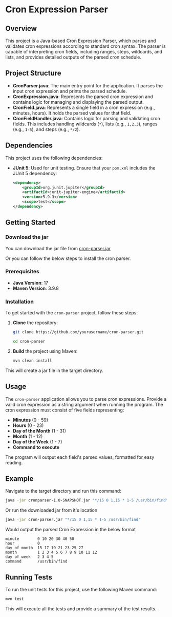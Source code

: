 # Cron Expression Parser

## Overview

This project is a Java-based Cron Expression Parser, which parses and validates cron expressions according to standard cron syntax. The parser is capable of interpreting cron fields, including ranges, steps, wildcards, and lists, and provides detailed outputs of the parsed cron schedule.

## Project Structure

- **CronParser.java**: The main entry point for the application. It parses the input cron expression and prints the parsed schedule.
- **CronExpression.java**: Represents the parsed cron expression and contains logic for managing and displaying the parsed output.
- **CronField.java**: Represents a single field in a cron expression (e.g., minutes, hours). It holds the parsed values for that field.
- **CronFieldHandler.java**: Contains logic for parsing and validating cron fields. This includes handling wildcards (`*`), lists (e.g., `1,2,3`), ranges (e.g., `1-5`), and steps (e.g., `*/2`).

## Dependencies

This project uses the following dependencies:

- **JUnit 5**: Used for unit testing. Ensure that your `pom.xml` includes the JUnit 5 dependency:

  ```xml
  <dependency>
      <groupId>org.junit.jupiter</groupId>
      <artifactId>junit-jupiter-engine</artifactId>
      <version>5.9.3</version>
      <scope>test</scope>
  </dependency>

## Getting Started

### Download the jar
You can download the jar file from [cron-parser.jar](https://github.com/Umabharathi-G/deliveroo/releases)

Or you can follow the below steps to install the cron parser.

### Prerequisites

- **Java Version**: 17
- **Maven Version**: 3.9.8

### Installation

To get started with the `cron-parser` project, follow these steps:

1. **Clone** the repository:

    ```bash
    git clone https://github.com/yourusername/cron-parser.git
    ```
    ```bash
    cd cron-parser
    ```

2. **Build** the project using Maven:

    ```bash
    mvn clean install
    ```
This will create a jar file in the target directory.


## Usage

The `cron-parser` application allows you to parse cron expressions. Provide a valid cron expression as a string argument when running the program. The cron expression must consist of five fields representing:

- **Minutes** (0 - 59)
- **Hours** (0 - 23)
- **Day of the Month** (1 - 31)
- **Month** (1 - 12)
- **Day of the Week** (1 - 7)
- **Command to execute**

The program will output each field's parsed values, formatted for easy reading.

## Example
Navigate to the target directory and run this command:

```bash
java -jar cronparser-1.0-SNAPSHOT.jar "*/15 0 1,15 * 1-5 /usr/bin/find"
```
Or run the downloaded jar from it's location

```bash
java -jar cron-parser.jar "*/15 0 1,15 * 1-5 /usr/bin/find"
```

Would output the parsed Cron Expression in the below format

```
minute        0 10 20 30 40 50
hour          0
day of month  15 17 19 21 23 25 27
month         1 2 3 4 5 6 7 8 9 10 11 12
day of week   2 3 4 5
command       /usr/bin/find
```
## Running Tests
To run the unit tests for this project, use the following Maven command:

```bash
mvn test
```

This will execute all the tests and provide a summary of the test results.
